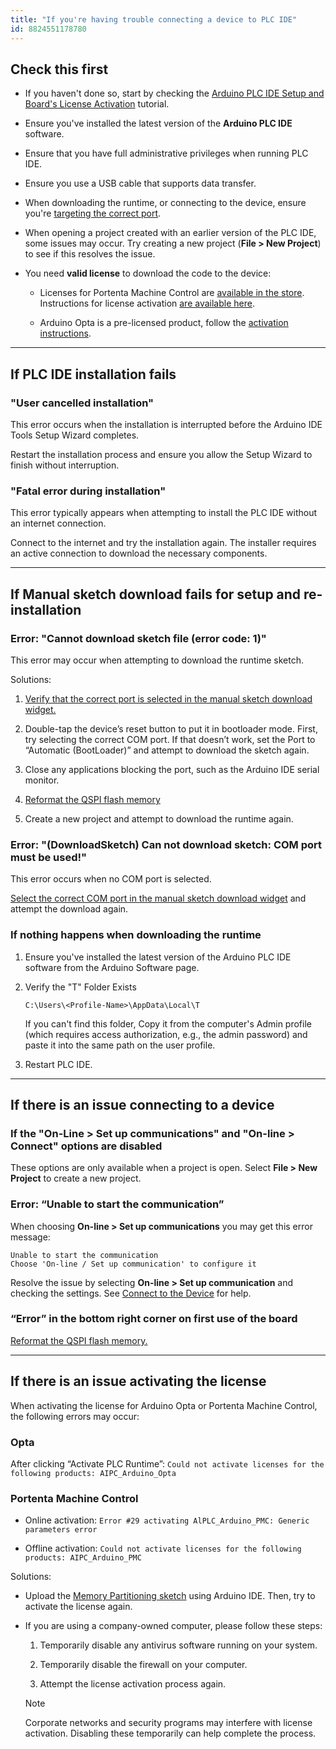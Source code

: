 ```yaml
---
title: "If you're having trouble connecting a device to PLC IDE"
id: 8824551178780
---
```


## Check this first

- If you haven't done so, start by checking the [Arduino PLC IDE Setup and Board's License Activation](https://docs.arduino.cc/software/plc-ide/tutorials/plc-ide-setup-license#instructions) tutorial.

- Ensure you've installed the latest version of the **Arduino PLC IDE** software.

- Ensure that you have full administrative privileges when running PLC IDE.

- Ensure you use a USB cable that supports data transfer.

- When downloading the runtime, or connecting to the device, ensure you're [targeting the correct port](https://support.arduino.cc/hc/en-us/articles/16724283965596).

- When opening a project created with an earlier version of the PLC IDE, some issues may occur. Try creating a new project (**File > New Project**) to see if this resolves the issue.

- You need **valid license** to download the code to the device:

  - Licenses for Portenta Machine Control are [available in the store](https://store.arduino.cc/products/plc-key-portenta-machine-control). Instructions for license activation [are available here](https://docs.arduino.cc/software/plc-ide/tutorials/plc-ide-setup-license#6-license-activation-with-product-key-portenta-machine-control).

  - Arduino Opta is a pre-licensed product, follow the [activation instructions](https://docs.arduino.cc/software/plc-ide/tutorials/plc-ide-setup-license#7-license-activation-with-pre-licensed-products-opta).

---

## If PLC IDE installation fails

### "User cancelled installation"

This error occurs when the installation is interrupted before the Arduino IDE Tools Setup Wizard completes.

Restart the installation process and ensure you allow the Setup Wizard to finish without interruption.

### "Fatal error during installation"

This error typically appears when attempting to install the PLC IDE without an internet connection.

Connect to the internet and try the installation again. The installer requires an active connection to download the necessary components.

---

## If Manual sketch download fails for setup and re-installation

### Error: "Cannot download sketch file (error code: 1)"

This error may occur when attempting to download the runtime sketch.

Solutions:

1. [Verify that the correct port is selected in the manual sketch download widget.](https://support.arduino.cc/hc/en-us/articles/16724283965596)

1. Double-tap the device’s reset button to put it in bootloader mode. First, try selecting the correct COM port. If that doesn’t work, set the Port to “Automatic (BootLoader)” and attempt to download the sketch again.

1. Close any applications blocking the port, such as the Arduino IDE serial monitor.

1. [Reformat the QSPI flash memory](https://support.arduino.cc/hc/en-us/articles/16206977438748-Reset-the-flash-memory-on-STM32H747-based-devices)

1. Create a new project and attempt to download the runtime again.

### Error: "(DownloadSketch) Can not download sketch: COM port must be used!"

This error occurs when no COM port is selected.

[Select the correct COM port in the manual sketch download widget](https://support.arduino.cc/hc/en-us/articles/16724283965596) and attempt the download again.

### If nothing happens when downloading the runtime

1. Ensure you've installed the latest version of the Arduino PLC IDE software from the Arduino Software page.

1. Verify the "T" Folder Exists

   `C:\Users\<Profile-Name>\AppData\Local\T`

   If you can't find this folder, Copy it from the computer's Admin profile (which requires access authorization, e.g., the admin password) and paste it into the same path on the user profile.

1. Restart PLC IDE.

---

## If there is an issue connecting to a device

### If the "On-Line > Set up communications" and "On-line > Connect" options are disabled

These options are only available when a project is open. Select **File > New Project** to create a new project.

### Error: “Unable to start the communication”

When choosing **On-line > Set up communications** you may get this error message:

```
Unable to start the communication
Choose 'On-line / Set up communication' to configure it
```

Resolve the issue by selecting **On-line > Set up communication** and checking the settings. See [Connect to the Device](https://docs.arduino.cc/software/plc-ide/tutorials/plc-ide-setup-license#5-connect-to-the-device) for help.

### “Error” in the bottom right corner on first use of the board

[Reformat the QSPI flash memory.](https://support.arduino.cc/hc/en-us/articles/16206977438748-Reset-the-flash-memory-on-STM32H747-based-devices)

---

## If there is an issue activating the license

When activating the license for Arduino Opta or Portenta Machine Control, the following errors may occur:

### Opta

After clicking “Activate PLC Runtime”: `Could not activate licenses for the following products: AIPC_Arduino_Opta`

### Portenta Machine Control

- Online activation: `Error #29 activating AlPLC_Arduino_PMC: Generic parameters error`

- Offline activation: `Could not activate licenses for the following products: AIPC_Arduino_PMC`

Solutions:

- Upload the [Memory Partitioning sketch](https://docs.arduino.cc/tutorials/opta/memory-partitioning/) using Arduino IDE. Then, try to activate the license again.

- If you are using a company-owned computer, please follow these steps:

  1. Temporarily disable any antivirus software running on your system.

  1. Temporarily disable the firewall on your computer.

  1. Attempt the license activation process again.

  > [!NOTE]
  > Corporate networks and security programs may interfere with license activation. Disabling these temporarily can help complete the process.

<!-- markdownlint-disable-file HC001 -->
